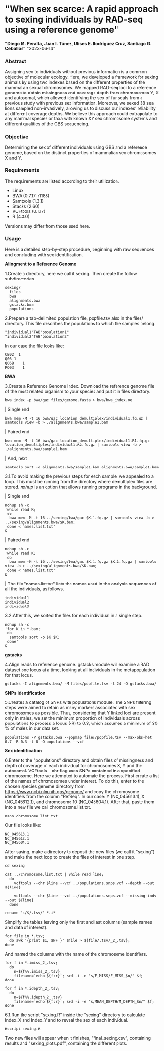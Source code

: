 # **"When sex scarce: A rapid approach to sexing individuals by RAD-seq using a reference genome"**
**"Diego M. Peralta, Juan I. Túnez, Ulises E. Rodríguez Cruz, Santiago G. Ceballos"**
"2023-06-14"


### Abstract

Assigning sex to individuals without previous information is a common objective of molecular ecology. Here, we developed a framework for sexing animals by using two indexes based on the different properties of the mammalian sexual chromosomes. We mapped RAD-seq loci to a reference genome to obtain missingness and coverage depth from chromosomes Y, X and autosomal, which allowed identifying the sex of fur seals from a previous study with previous sex information. Moreover, we sexed 38 sea lions sampled non-invasively, allowing us to discuss our indexes’ reliability at different coverage depths. We believe this approach could extrapolate to any mammal species or taxa with known XY sex chromosome systems and different qualities of the GBS sequencing.

### Objective

Determining the sex of different individuals using GBS and a reference genome, based on the distinct properties of mammalian sex chromosomes X and Y.


### Requirements
The requirements are listed according to their utilization.

* Linux
* BWA (0.7.17-r1188)
* Samtools (1.3.1)
* Stacks (2.60)
* VCFtools (0.1.17)
* R (4.3.0)

Versions may differ from those used here.


### Usage
Here is a detailed step-by-step procedure, beginning with raw sequences and concluding with sex identification.


**Alingment to a Reference Genome**

1.Create a directory, here we call it sexing. Then create the follow subdirectories.
```{bash,eval=FALSE}
sexing/
  files
  bwa
  alignments.bwa
  gstacks.bwa
  populations
```

2.Prepare a tab-delimited population file, popfile.tsv also in the files/ directory. This file describes the populations to which the samples belong.
```{bash,eval=FALSE}
"individual1"TAB"population1"
"individual2"TAB"population2"
```

In our case the file looks like:
```{bash,eval=FALSE}
CB02  1
Q06 1
Q06B	1
PQ03	1
```


**BWA**

3.Create a Reference Genome Index. Download the reference genome file of the most related organism to your species and put it in files directory.
```{bash,eval=FALSE}
bwa index -p bwa/gac files/genome.fasta > bwa/bwa_index.oe
```

|   Single end
```{bash,eval=FALSE}
bwa mem -M -t 16 bwa/gac location_demultiplex/individual1.fq.gz | samtools view -b > ./alignments.bwa/sample1.bam
```

|   Paired end
```{bash,eval=FALSE}
bwa mem -M -t 16 bwa/gac location_demultiplex/individual1.R1.fq.gz location_demultiplex/individual1.R2.fq.gz | samtools view -b > ./alignments.bwa/sample1.bam
```

|   And, next
```{bash,eval=FALSE}
samtools sort -o alignments.bwa/sample1.bam alignments.bwa/sample1.bam
```


3.1.To avoid making the previous steps for each sample, we appealed to a loop. This must be running from the directory where demultiplex files are stored. *nohup* is an option that allows running programs in the background.

|   Single end
```{bash,eval=FALSE}
nohup sh -c 
'while read K;
 do
  bwa mem -M -t 16 ../sexing/bwa/gac $K.1.fq.gz | samtools view -b >  ../sexing/alignments.bwa/$K.bam;
 done < names.list.txt' 
&
```

|   Paired end
```{bash,eval=FALSE}
nohup sh -c 
'while read K;
 do 
  bwa mem -M -t 16 ../sexing/bwa/gac $K.1.fq.gz $K.2.fq.gz | samtools view -b > ../sexing/alignments.bwa/$K.bam;
 done < names.list.txt' 
&
```

|   The file "names.list.txt" lists the names used in the analysis sequences of all the individuals, as follows.
```{bash,eval=FALSE}
individual1
individual2
individual3
```


3.2.After this, we sorted the files for each individual in a single step.
```{bash,eval=FALSE}
nohup sh -c 
'for K in *.bam;
 do 
  samtools sort -o $K $K;
 done' 
&
```


**gstacks**

4.Align reads to reference genome. gstacks module will examine a RAD dataset one locus at a time, looking at all individuals in the metapopulation for that locus.
```{bash,eval=FALSE}
gstacks -I alignments.bwa/ -M files/popfile.tsv -t 24 -O gstacks.bwa/
```


**SNPs Identification**

5.Creates a catalog of SNPs with populations module. The SNPs filtering steps were aimed to retain as many markers associated with sex chromosomes as possible. Thus, considering that Y linked loci are present only in males, we set the minimum proportion of individuals across populations to process a locus (-R) to 0.3, which assumes a minimum of 30 % of males in our data set.
```{bash,eval=FALSE}
populations -P gstacks.bwa --popmap files/popfile.tsv --max-obs-het 0.7 -R 0.3 -t 8 -O populations --vcf
```


**Sex identification**

6.Enter to the "populations" directory and obtain files of missingness and depth of coverage of each individual for chromosomes X, Y and the autosomal. VCFtools --chr flag uses SNPs contained in a specified chromosome. Here we attempted to automate the process. First create a list of the names of chromosomes under interest. To do this, enter to the chosen species genome directory from https://www.ncbi.nlm.nih.gov/genome/ and copy the chromosome identifiers from the column "RefSeq". In our case: Y (NC_045613.1), X (NC_045612.1), and chromosome 10 (NC_045604.1). After that, paste them into a new file we call chromosome.list.txt.
```{bash,eval=FALSE}
nano chromosome.list.txt
```

Our file looks like:
```{bash,eval=FALSE}
NC_045613.1
NC_045612.1
NC_045604.1
```

After saving, make a directory to deposit the new files (we call it "sexing") and make the next loop to create the files of interest in one step.
```{bash,eval=FALSE}
cd sexing

cat ../chromosome.list.txt | while read line;
  do
    vcftools --chr $line --vcf ../populations.snps.vcf --depth --out ${line}

    vcftools --chr $line --vcf ../populations.snps.vcf --missing-indv --out ${line}
  done

rename 's/$/.tsv/' *.i*
```

Simplify the tables leaving only the first and last columns (sample names and data of interest).
```{bash,eval=FALSE}
for file in *.tsv;
  do awk '{print $1, $NF }' $file > ${file/.tsv/_2_.tsv};
done
```

And named the columns with the name of the chromosome identifiers.

```{bash,eval=FALSE}
for f in *.imiss_2_.tsv;
  do
    n=${f%%.imiss_2_.tsv}
    filename=`echo ${f:r}`; sed -i -e "s/F_MISS/F_MISS_$n/" $f;
done
```

```{bash,eval=FALSE}
for f in *.idepth_2_.tsv;
  do
    n=${f%%.idepth_2_.tsv}
    filename=`echo ${f:r}`; sed -i -e "s/MEAN_DEPTH/M_DEPTH_$n/" $f;
done
```

6.1.Run the script "sexing.R" inside the "sexing" directory to calculate Index_X and Index_Y and to reveal the sex of each individual.
```{bash,eval=FALSE}
Rscript sexing.R
```

Two new files will appear when it finishes, "final_sexing.csv", containing results and "sexing_plots.pdf", containing the different plots.
